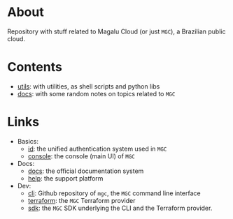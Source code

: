 # About

Repository with stuff related to Magalu Cloud (or just `MGC`), a Brazilian public cloud.

# Contents

- [utils](./utils): with utilities, as shell scripts and python libs
- [docs](./docs): with some random notes on topics related to `MGC`

# Links

- Basics:
    - [id](https://id.magalu.com): the unified authentication system used in `MGC`
    - [console](https://console.magalu.cloud): the console (main UI) of `MGC`
- Docs:
    - [docs](https://docs.magalu.cloud): the official documentation system
    - [help](https://help.magalu.cloud): the support platform
- Dev:
    - [cli](https://github.com/MagaluCloud/mgccli): Github repository of `mgc`, the `MGC` command line interface
    - [terraform](https://github.com/MagaluCloud/terraform-provider-mgc): the `MGC` Terraform provider
    - [sdk](https://github.com/MagaluCloud/magalu): the `MGC` SDK underlying the CLI and the Terraform provider.
